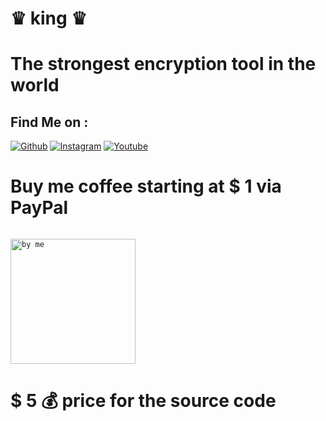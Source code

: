 # ♛ king ♛
#  The strongest encryption tool in the world



## Find Me on :


[![Github](https://img.shields.io/badge/github-python--life-green?style=for-the-badge&logo=github)](https://github.com/python-life)
[![Instagram](https://img.shields.io/badge/instagram-python.life-orange?style=for-the-badge&logo=instagram)](https://www.instagram.com/python.life)
[![Youtube](https://img.shields.io/badge/YouTube-python%20life-red?style=for-the-badge&logo=youtube)](https://www.youtube.com/c/pythonlife)


# Buy me coffee starting at $ 1 via PayPal

[<code>
<img alt="by me" width="200px" src="https://github.com/python-life/python-life/blob/main/icon/by.png" />
</code>](https://www.paypal.me/riadhat31)







 
# $ 5 💰 price for the source code

